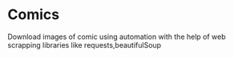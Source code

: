 # Comics
Download images of comic using automation with the help of web scrapping libraries like requests,beautifulSoup
